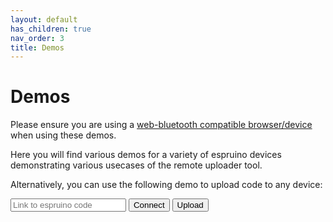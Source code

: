 ```yaml
---
layout: default
has_children: true
nav_order: 3
title: Demos
---
```


<script src="https://unpkg.com/remote-uploader@2.4.0/dist/remote.min.js"></script>

# Demos
Please ensure you are using a <a href="https://developer.mozilla.org/en-US/docs/Web/API/Web_Bluetooth_API#browser_compatibility">web-bluetooth compatible browser/device</a> when using these demos.

Here you will find various demos for a variety of espruino devices demonstrating various usecases of the remote uploader tool.

Alternatively, you can use the following demo to upload code to any device:

<input type="text" name="url" id="url" value="" placeholder="Link to espruino code">
<button onclick="connect()" class="btn" type="button">Connect</button>
<button onclick="upload()" class="btn" type="button">Upload</button>

<p></p>

<div id="status"> </div>

<script>
    let connection = new Remote();

    function connect() {
        connection.connect();
    }

    function upload(){
        let url = document.getElementById("url").value;
        connection.upload(url).then(result => {
            if(result){
                document.getElementById("status").innerHTML = 'success!';
            } else {
                document.getElementById("status").innerHTML = 'failed!';
            }
        })
    }
</script>


